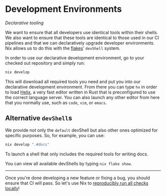 # Development Environments

*Declarative tooling*

We want to ensure that all developers use identical tools within their shells. We also want to ensure that these tools are identical to those used in our CI pipelines and that we can declaratively upgrade developer environments. Nix allows us to do this with the [flakes](https://nixos.wiki/wiki/Flakes)' `devShell` system.

In order to use our declarative development environment, go to your checked out repository and simply run:

```bash
nix develop
```

This will download all required tools you need and put you into our declarative development environment. From there you can type `hx` in order to load [Helix](https://helix-editor.com/), a very fast editor written in Rust that is preconfigured to use the correct language server. You can also launch any other editor from here that you normally use, such as `code`, `vim`, or `emacs`.

## Alternative `devShell`s

We provide not only the `default` devShell but also other ones optimized for specific purposes. So, for example, you can use:

```bash
nix develop ".#docs"
```

To launch a shell that only includes the required tools for writing docs.

You can view all available devShells by typing `nix flake show`.

---

Once you're done developing a new feature or fixing a bug, you should ensure that CI will pass. So let's use Nix to [reproducibly run all checks locally](./running-checks)!
